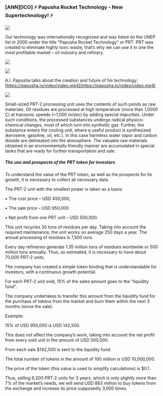 ### [ANN][ICO] ⚡ Papusha Rocket Technology - New Supertechnology! ⚡ 

![](https://i.imgur.com/pOprC2f.png)

Our technology was internationally recognized and was listed on the UNEP list in 2000 under the title 
"Papusha Rocket Technology" or PRT. PRT was created to eliminate highly toxic waste, that’s why we can 
use it in one the most profitable market – oil industry and refinery.

![](https://i.imgur.com/D8Mpkfe.png)

![](https://i.imgur.com/9VqBpnn.png)

A.I. Papusha talks about the creation and future of his technology: [https://papusha.io/video/video.mp4](https://papusha.io/video/video.mp4)

![](https://i.imgur.com/7KGGoQs.png)

Small-sized PRT-2 processing unit uses the contents of such ponds as raw materials. 
Oil residues are processed at high temperature (more than 1,0000 С) at transonic speeds (~1,000 m/sec) 
by adding special impurities. Under such conditions, the processed substances undergo radical physico-chemical 
changes, most of which turn into synthetic gas. Further, the substance enters the cooling unit, where a useful 
product is synthesized (kerosene, gasoline, oil, etc.). In this case harmless water vapor and carbon dioxide 
are delineated into the atmosphere. The valuable raw materials obtained in an environmentally friendly manner 
are accumulated in special tanks that are ready for further transportation and sale.


##### The use and prospects of the PRT token for investors

To understand the value of the PRT token, as well as the prospects for its growth, it is necessary to collect all necessary data.

The PRT-2 unit with the smallest power is taken as a basis:

•   The cost price – USD 450,000,

•   The sale price – USD 950,000

•   Net profit from one PRT unit – USD 500,000.


This unit recycles 30 tons of residues per day. Taking into account the required maintenance, 
the unit works on average 250 days a year. The annual processing of residues is 7,500 tons.

Every day refineries generate 1.35 million tons of residues worldwide or 500 million tons annually. 
Thus, as estimated, it is necessary to have about 70,000 PRT-2 units.

The company has created a simple token binding that is understandable for investors, with a continuous growth potential. 

For each PRT-2 unit sold, 15% of the sales amount goes to the “liquidity fund”. 

The company undertakes to transfer this amount from the liquidity fund 
for the purchase of tokens from the market and burn them within the next 3 months (since the sale).

Example:

15% of USD 950,000 is USD 142,500. 

This does not affect the company’s work, taking into account the net profit from every sold unit in the amount of USD 500,000. 

From each sale $142,500 is sent to the liquidity fund.

The total number of tokens in the amount of 100 million is USD 10,000,000.

The price of the token (this value is used to simplify calculations) is $0.1.

Thus, selling 6,200 PRT-2 units for 3 years, which is only slightly more than 7% of the market’s needs, we will send 
USD 883 million to buy tokens from the exchange and increase its price supposedly 3,000 times.